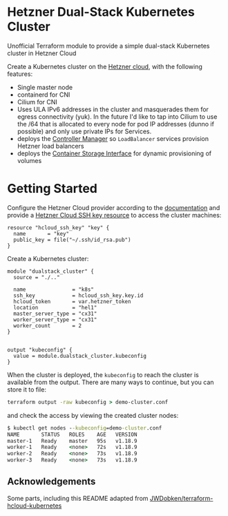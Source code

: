 Hetzner Dual-Stack Kubernetes Cluster
=====================================

Unofficial Terraform module to provide a simple dual-stack Kubernetes cluster in Hetzner Cloud

Create a Kubernetes cluster on the [Hetzner cloud](https://registry.terraform.io/providers/hetznercloud/hcloud/latest/docs), with the following features:

- Single master node
- containerd for CNI
- Cilium for CNI
- Uses ULA IPv6 addresses in the cluster and masquerades them for egress connectivity (yuk). In the future I'd like to tap into Cilium to use the /64 that is allocated to every node for pod IP addresses (dunno if possible) and only use private IPs for Services.
- deploys the [Controller Manager](https://github.com/hetznercloud/hcloud-cloud-controller-manager) so `LoadBalancer` services provision Hetzner load balancers
- deploys the [Container Storage Interface](https://github.com/hetznercloud/csi-driver) for dynamic provisioning of volumes

# Getting Started

Configure the Hetzner Cloud provider according to the [documentation](https://registry.terraform.io/providers/hetznercloud/hcloud/latest/docs) and provide a [Hetzner Cloud SSH key resource](https://registry.terraform.io/providers/hetznercloud/hcloud/latest/docs/resources/ssh_key) to access the cluster machines:

```hcl
resource "hcloud_ssh_key" "key" {
  name       = "key"
  public_key = file("~/.ssh/id_rsa.pub")
}
```

Create a Kubernetes cluster:

```
module "dualstack_cluster" {
  source = "./.."

  name               = "k8s"
  ssh_key            = hcloud_ssh_key.key.id
  hcloud_token       = var.hetzner_token
  location           = "hel1"
  master_server_type = "cx31"
  worker_server_type = "cx31"
  worker_count       = 2
}


output "kubeconfig" {
  value = module.dualstack_cluster.kubeconfig
}
```

When the cluster is deployed, the `kubeconfig` to reach the cluster is available from the output. There are many ways to continue, but you can store it to file:

```cmd
terraform output -raw kubeconfig > demo-cluster.conf
```

and check the access by viewing the created cluster nodes:

```cmd
$ kubectl get nodes --kubeconfig=demo-cluster.conf
NAME       STATUS   ROLES    AGE   VERSION
master-1   Ready    master   95s   v1.18.9
worker-1   Ready    <none>   72s   v1.18.9
worker-2   Ready    <none>   73s   v1.18.9
worker-3   Ready    <none>   73s   v1.18.9
```

## Acknowledgements 

Some parts, including this README adapted from [JWDobken/terraform-hcloud-kubernetes](https://github.com/JWDobken/terraform-hcloud-kubernetes)